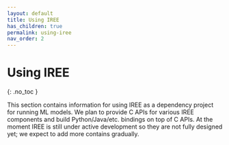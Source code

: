 ```yaml
---
layout: default
title: Using IREE
has_children: true
permalink: using-iree
nav_order: 2
---
```


# Using IREE
{: .no_toc }

This section contains information for using IREE as a dependency project for running ML models. We plan to provide C APIs for various IREE components and build Python/Java/etc. bindings on top of C APIs. At the moment IREE is still under active development so they are not fully designed yet; we expect to add more contains gradually.

